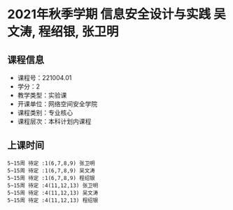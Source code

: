 # 2021年秋季学期 信息安全设计与实践 吴文涛, 程绍银, 张卫明






## 课程信息

- 课程号：221004.01
- 学分：2
- 教学类型：实验课
- 开课单位：网络空间安全学院
- 课程类别：专业核心
- 课程层次：本科计划内课程

## 上课时间

```
5~15周 待定 :1(6,7,8,9) 张卫明
5~15周 待定 :1(6,7,8,9) 吴文涛
5~15周 待定 :1(6,7,8,9) 程绍银
5~15周 待定 :4(11,12,13) 张卫明
5~15周 待定 :4(11,12,13) 吴文涛
5~15周 待定 :4(11,12,13) 程绍银
```

